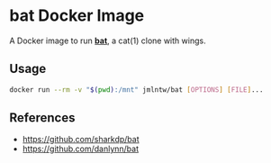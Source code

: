 # bat Docker Image

A Docker image to run [**bat**](https://github.com/sharkdp/bat), a cat(1) clone with wings.

## Usage

```bash
docker run --rm -v "$(pwd):/mnt" jmlntw/bat [OPTIONS] [FILE]...
```

## References

- <https://github.com/sharkdp/bat>
- <https://github.com/danlynn/bat>
